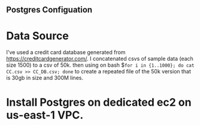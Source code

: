 ##  Postgres Configuation

# Data Source 
I've used a credit card database generated from <https://creditcardgenerator.com/>. I concatenated csvs of sample data (each size 1500)
to a csv of 50k. then using on bash $`for i in {1..1000}; do cat CC.csv >> CC_DB.csv; done` to create a repeated file of the 50k version that is 30gb in size and 300M lines. 

# Install Postgres on dedicated ec2 on us-east-1 VPC. 
